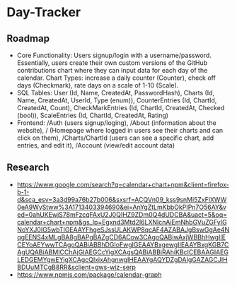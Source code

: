 # Day-Tracker

## Roadmap
- Core Functionality: Users signup/login with a username/password. Essentially, users create their own custom versions of the GitHub contributions chart where they can input data for each day of the calendar. Chart Types: increase a daily counter (Counter), check off days (Checkmark), rate days on a scale of 1-10 (Scale).
- SQL Tables: User (Id, Name, CreatedAt, PasswordHash), Charts (Id, Name, CreatedAt, UserId, Type (enum)), CounterEntries (Id, ChartId, CreatedAt, Count), CheckMarkEntries (Id, ChartId, CreatedAt, Checked (bool)), ScaleEntries (Id, ChartId, CreatedAt, Rating)
- Frontend: /Auth (users signup/loging), /About (information about the website), / (Homepage where logged in users see their charts and can click on them), /Charts/ChartId (users can see a specific chart, add entries, and edit it), /Account (view/edit account data)

## Research
- https://www.google.com/search?q=calendar+chart+npm&client=firefox-b-1-d&sca_esv=3a3d99a76b27b006&sxsrf=ACQVn09_kss9snMi5ZxFlXWW0eA9WyStww%3A1713403394690&ei=AnYgZtLmKbbOkPIPn7O56AY&ved=0ahUKEwjS78mFzcqFAxU2J0QIHZ9ZDm0Q4dUDCBA&uact=5&oq=calendar+chart+npm&gs_lp=Egxnd3Mtd2l6LXNlcnAiEmNhbGVuZGFyIGNoYXJ0IG5wbTIGEAAYFhgeSJssULAKWP8qcAF4AZABAJgBswGgAe4NqgEENS4xMLgBA8gBAPgBAZgCD6ACow3CAgoQABiwAxjWBBhHwgIIECEYoAEYwwTCAgoQABiABBhDGIoFwgIGEAAYBxgewgIIEAAYBxgKGB7CAgUQABiABMICChAjGIAEGCcYigXCAgsQABiABBiRAhiKBcICEBAAGIAEGLEDGEMYgwEYigXCAgcQIxixAhgnwgIHEAAYgAQYDZgDAIgGAZAGCJIHBDUuMTCgB8RR&sclient=gws-wiz-serp
- https://www.npmjs.com/package/calendar-graph